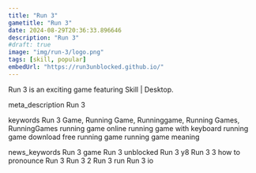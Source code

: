 ```yaml
---
title: "Run 3"
gametitle: "Run 3"
date: 2024-08-29T20:36:33.896646
description: "Run 3"
#draft: true
image: "img/run-3/logo.png"
tags: [skill, popular]
embedUrl: "https://run3unblocked.github.io/"
---
```


Run 3 is an exciting game featuring Skill | Desktop.

meta_description
Run 3


keywords
Run 3 Game, Running Game, Runninggame, Running Games, RunningGames running game online running game with keyboard running game download free running game running game meaning


news_keywords
Run 3 game Run 3 unblocked Run 3 y8 Run 3 3 how to pronounce Run 3 Run 3 2 Run 3 run Run 3 io
